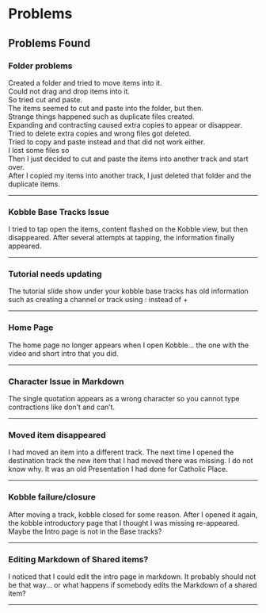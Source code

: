 # Problems
## Problems Found

### Folder problems
Created a folder and tried to move items into it.  
Could not drag and drop items into it.  
So tried cut and paste.  
The items seemed to cut and paste into the folder, but then.  
Strange things happened such as duplicate files created.  
Expanding and contracting caused extra copies to appear or disappear.  
Tried to delete extra copies and wrong files got deleted.  
Tried to copy and paste instead and that did not work either.  
I lost some files so    
Then I just decided to cut and paste the items into another track and start over.  
After I copied my items into another track, I just deleted that folder and the   duplicate items.  
***


### Kobble Base Tracks Issue
I tried to tap open the items, content flashed on the Kobble view, but then disappeared. After several attempts at tapping, the information finally appeared.
***

### Tutorial needs updating
The tutorial slide show under your kobble base tracks has old information such as creating a channel or track using : instead of +
***

### Home Page
The home page no longer appears when I open Kobble... the one with the video and short intro that you did.
***


### Character Issue in Markdown
The single quotation appears as a wrong character so you cannot type contractions like don’t and can’t.
***


### Moved item disappeared
I had moved an item into a different track. The next time I opened the destination track the new item that I had moved there was missing. I do not know why. It was an old Presentation I had done for Catholic Place.
***

### Kobble failure/closure
After moving a track, kobble closed for some reason. After I opened it again, the kobble introductory page that I thought I was missing re-appeared. Maybe the Intro page is not in the Base tracks?
***


### Editing Markdown of Shared items?
I noticed that I could edit the intro page in markdown. It probably should not be that way... or what happens if somebody edits the Markdown of a shared item?
***

